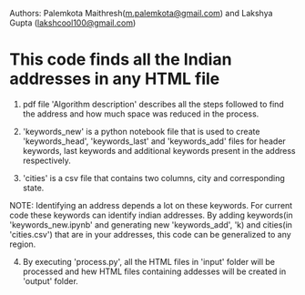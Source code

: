 
Authors: 
Palemkota Maithresh(m.palemkota@gmail.com)
and 
Lakshya Gupta (lakshcool100@gmail.com)



# This code finds all the Indian addresses in any HTML file

1) pdf file 'Algorithm description' describes all the steps followed to find the address and how much space was reduced in the process.

2) 'keywords_new' is a python notebook file that is used to create 'keywords_head', 'keywords_last' and 'keywords_add' files
   for header keywords, last keywords and additional keywords present in the address respectively.

3) 'cities' is a csv file that contains two columns, city and corresponding state.

NOTE: Identifying an address depends a lot on these keywords. For current code these keywords can identify indian addresses. By adding 
      keywords(in 'keywords_new.ipynb' and generating new 'keywords_add', 'k) and cities(in 'cities.csv') that are in your addresses, this code can be generalized to any
      region.

4) By executing 'process.py', all the HTML files in 'input' folder will be processed and hew HTML files containing addesses will be created in 'output' folder.
